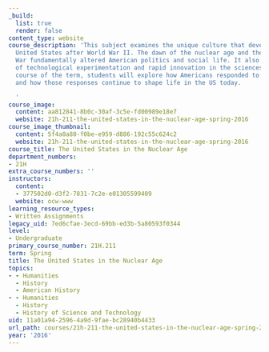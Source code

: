 ```yaml
---
_build:
  list: true
  render: false
content_type: website
course_description: 'This subject examines the unique culture that developed in the
  United States after World War II. The dawn of the nuclear age and the ensuing Cold
  War fundamentally altered American politics and social life. It also led to a flowering
  of technological experimentation and rapid innovation in the sciences. Over the
  course of the term, students will explore how Americans responded to these changes,
  and how those responses continue to shape life in the US today.

  '
course_image:
  content: aa812841-8b0c-30af-3c5e-fd00989e18e7
  website: 21h-211-the-united-states-in-the-nuclear-age-spring-2016
course_image_thumbnail:
  content: 5f4a0a80-f0be-e959-d886-192c55c624c2
  website: 21h-211-the-united-states-in-the-nuclear-age-spring-2016
course_title: The United States in the Nuclear Age
department_numbers:
- 21H
extra_course_numbers: ''
instructors:
  content:
  - 377502d0-d3f2-7831-7c2e-e01305599409
  website: ocw-www
learning_resource_types:
- Written Assignments
legacy_uid: 7ed6cfae-3ecd-69bb-ed3b-5a80593f0344
level:
- Undergraduate
primary_course_number: 21H.211
term: Spring
title: The United States in the Nuclear Age
topics:
- - Humanities
  - History
  - American History
- - Humanities
  - History
  - History of Science and Technology
uid: 11a01a94-2596-4a9d-9fae-bc28940b4433
url_path: courses/21h-211-the-united-states-in-the-nuclear-age-spring-2016
year: '2016'
---
```

